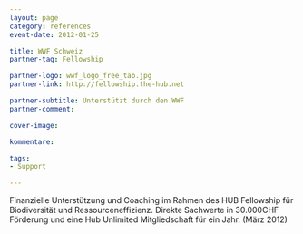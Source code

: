 ```yaml
---
layout: page
category: references
event-date: 2012-01-25

title: WWF Schweiz
partner-tag: Fellowship

partner-logo: wwf_logo_free_tab.jpg
partner-link: http://fellowship.the-hub.net

partner-subtitle: Unterstützt durch den WWF
partner-comment:

cover-image: 

kommentare:

tags:
- Support

---
```


Finanzielle Unterstützung und Coaching im Rahmen des HUB Fellowship für Biodiversität und Ressourceneffizienz. Direkte Sachwerte in 30.000CHF Förderung und eine Hub Unlimited Mitgliedschaft für ein Jahr. (März 2012)